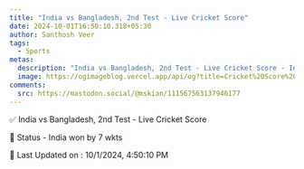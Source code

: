 ```yaml
---
title: "India vs Bangladesh, 2nd Test - Live Cricket Score"
date: 2024-10-01T16:50:10.318+05:30
author: Santhosh Veer
tags:
  - Sports
metas:
  description: "India vs Bangladesh, 2nd Test - Live Cricket Score - India won by 7 wkts"
  image: https://ogimageblog.vercel.app/api/og?title=Cricket%20Score%20%F0%9F%8F%8F
comments:
  src: https://mastodon.social/@mskian/111567563137946177
---
```


✅ India vs Bangladesh, 2nd Test - Live Cricket Score

📑 Status - India won by 7 wkts

<!--more-->

📝 Last Updated on : 10/1/2024, 4:50:10 PM
